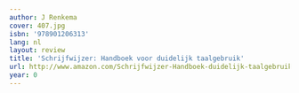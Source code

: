 ```yaml
---
author: J Renkema
cover: 407.jpg
isbn: '978901206313'
lang: nl
layout: review
title: 'Schrijfwijzer: Handboek voor duidelijk taalgebruik'
url: http://www.amazon.com/Schrijfwijzer-Handboek-duidelijk-taalgebruik-Dutch/dp/9012025524?SubscriptionId=0VMG0VFGBMRWVRA58R02&tag=ldvd-20&linkCode=xm2&camp=2025&creative=165953&creativeASIN=9012025524
year: 0
---
```


